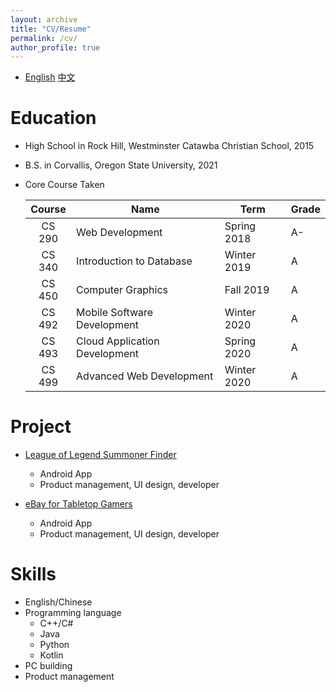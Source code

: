 ```yaml
---
layout: archive
title: "CV/Resume"
permalink: /cv/
author_profile: true
---
```


* [English](../files/简历_英.pdf)  [中文](../files/简历_中.pdf) 

Education
======
* High School in Rock Hill, Westminster Catawba Christian School, 2015
* B.S. in Corvallis, Oregon State University, 2021
* Core Course Taken
   
   | Course | Name                          | Term        | Grade |
   |:------:|-------------------------------|-------------| :---- |
   | CS 290 | Web Development               | Spring 2018 | A-    |
   | CS 340 | Introduction to Database      | Winter 2019 | A     |
   | CS 450 | Computer Graphics             | Fall 2019   | A     |
   | CS 492 | Mobile Software Development   | Winter 2020 | A     |
   | CS 493 | Cloud Application Development | Spring 2020 | A     |
   | CS 499 | Advanced Web Development      | Winter 2020 | A     |

Project
======
* [League of Legend Summoner Finder](https://github.com/OregonTeamWE/LeagueStatFinder)
  * Android App
  * Product management, UI design, developer

* [eBay for Tabletop Gamers](https://github.com/OregonTeamWE/TableStop)
  * Android App
  * Product management, UI design, developer

Skills
======
* English/Chinese
* Programming language
  * C++/C#
  * Java
  * Python
  * Kotlin
* PC building
* Product management
